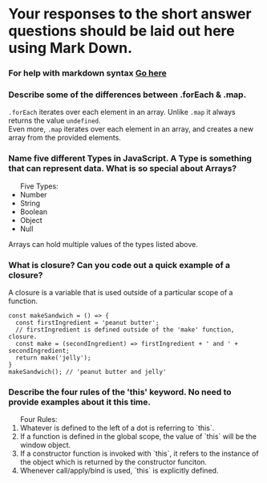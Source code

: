 # Your responses to the short answer questions should be laid out here using Mark Down.
### For help with markdown syntax [Go here](https://github.com/adam-p/markdown-here/wiki/Markdown-Cheatsheet)

### Describe some of the differences between .forEach & .map.

`.forEach` iterates over each element in an array. Unlike `.map` it always returns the value `undefined`. <br />
Even more, `.map` iterates over each element in an array, and creates a new array from the provided elements.

### Name five different Types in JavaScript. A Type is something that can represent data. What is so special about Arrays?

<ul>Five Types:
<li>Number</li>
<li>String</li>
<li>Boolean</li>
<li>Object</li>
<li>Null</li>
</ul>

Arrays can hold multiple values of the types listed above. 

### What is closure? Can you code out a quick example of a closure?

A closure is a variable that is used outside of a particular scope of a function. 

```
const makeSandwich = () => {
  const firstIngredient = 'peanut butter';
  // firstIngredient is defined outside of the 'make' function, closure.
  const make = (secondIngredient) => firstIngredient + ' and ' + secondIngredient;
  return make('jelly');
}
makeSandwich(); // 'peanut butter and jelly'

```

### Describe the four rules of the 'this' keyword. No need to provide examples about it this time.

<ol>Four Rules:
<li>Whatever is defined to the left of a dot is referring to `this`.</li>
<li>If a function is defined in the global scope, the value of `this` will be the window object.</li>
<li>If a constructor function is invoked with `this`, it refers to the instance of the object which is returned by the constructor funciton.</li>
<li>Whenever call/apply/bind is used, `this` is explicitly defined.</li>
</ol>